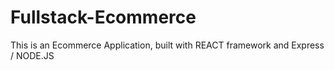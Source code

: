 # Fullstack-Ecommerce
This is an Ecommerce Application, built with REACT framework and Express / NODE.JS
